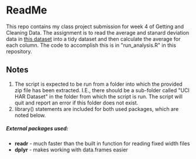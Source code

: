 # ReadMe
 
 
 This repo contains my class project submission for week 4 of Getting and Cleaning Data.  The assignment is to read the average and stanard deviation data in [this dataset](http://archive.ics.uci.edu/ml/datasets/Human+Activity+Recognition+Using+Smartphones) into a tidy dataset and then calculate the average for each column.  The code to accomplish this is in "run_analysis.R" in this repository.
 
 Notes
 ---
 1. The script is expected to be run from a folder into which the provided zip file has been extracted.  I.E., there should be a sub-folder called "UCI HAR Dataset" in the folder from which the script is run.  The script will quit and report an error if this folder does not exist.  
 1. library() statements are included for both used packages, which are noted below.
 

##### External packages used:
* **readr** - much faster than the built in function for reading fixed width files
* **dplyr** - makes working with data.frames easier
 
 




